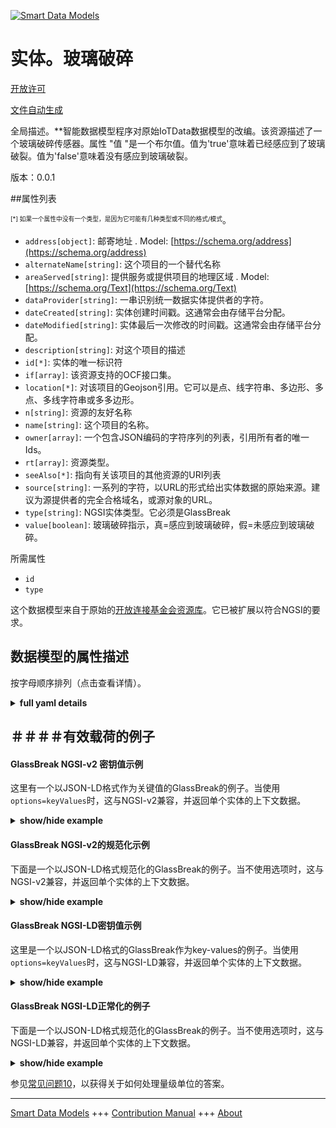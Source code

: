 <!-- 10-Header -->  
[![Smart Data Models](https://smartdatamodels.org/wp-content/uploads/2022/01/SmartDataModels_logo.png "Logo")](https://smartdatamodels.org)  
实体。玻璃破碎  
=======<!-- /10-Header -->  
<!-- 15-License -->  
[开放许可](https://github.com/smart-data-models//dataModel.OCF/blob/master/GlassBreak/LICENSE.md)  
[文件自动生成](https://docs.google.com/presentation/d/e/2PACX-1vTs-Ng5dIAwkg91oTTUdt8ua7woBXhPnwavZ0FxgR8BsAI_Ek3C5q97Nd94HS8KhP-r_quD4H0fgyt3/pub?start=false&loop=false&delayms=3000#slide=id.gb715ace035_0_60)  
<!-- /15-License -->  
<!-- 20-Description -->  
全局描述。**智能数据模型程序对原始IoTData数据模型的改编。该资源描述了一个玻璃破碎传感器。属性 "值 "是一个布尔值。值为'true'意味着已经感应到了玻璃破裂。值为'false'意味着没有感应到玻璃破裂。  
版本：0.0.1  
<!-- /20-Description -->  
<!-- 30-PropertiesList -->  

##属性列表  

<sup><sub>[*] 如果一个属性中没有一个类型，是因为它可能有几种类型或不同的格式/模式</sub></sup>。  
- `address[object]`: 邮寄地址  . Model: [https://schema.org/address](https://schema.org/address)- `alternateName[string]`: 这个项目的一个替代名称  - `areaServed[string]`: 提供服务或提供项目的地理区域  . Model: [https://schema.org/Text](https://schema.org/Text)- `dataProvider[string]`: 一串识别统一数据实体提供者的字符。  - `dateCreated[string]`: 实体创建时间戳。这通常会由存储平台分配。  - `dateModified[string]`: 实体最后一次修改的时间戳。这通常会由存储平台分配。  - `description[string]`: 对这个项目的描述  - `id[*]`: 实体的唯一标识符  - `if[array]`: 该资源支持的OCF接口集。  - `location[*]`: 对该项目的Geojson引用。它可以是点、线字符串、多边形、多点、多线字符串或多多边形。  - `n[string]`: 资源的友好名称  - `name[string]`: 这个项目的名称。  - `owner[array]`: 一个包含JSON编码的字符序列的列表，引用所有者的唯一Ids。  - `rt[array]`: 资源类型。  - `seeAlso[*]`: 指向有关该项目的其他资源的URI列表  - `source[string]`: 一系列的字符，以URL的形式给出实体数据的原始来源。建议为源提供者的完全合格域名，或源对象的URL。  - `type[string]`: NGSI实体类型。它必须是GlassBreak  - `value[boolean]`: 玻璃破碎指示，真=感应到玻璃破碎，假=未感应到玻璃破碎。  <!-- /30-PropertiesList -->  
<!-- 35-RequiredProperties -->  
所需属性  
- `id`  - `type`  <!-- /35-RequiredProperties -->  
<!-- 40-RequiredProperties -->  
这个数据模型来自于原始的[开放连接基金会资源库](https://github.com/openconnectivityfoundation/IoTDataModels)。它已被扩展以符合NGSI的要求。  
<!-- /40-RequiredProperties -->  
<!-- 50-DataModelHeader -->  
## 数据模型的属性描述  
按字母顺序排列（点击查看详情）。  
<!-- /50-DataModelHeader -->  
<!-- 60-ModelYaml -->  
<details><summary><strong>full yaml details</strong></summary>    
```yaml  
GlassBreak:    
  description: 'Smart Data Models Program adaptation of the original IoTData data Models. This Resource describes a glass break sensor. The Property ''value'' is a boolean. A value of ''true'' means that glass break has been sensed. A value of ''false'' means that glass break not been sensed.'    
  properties:    
    address:    
      description: 'The mailing address'    
      properties:    
        addressCountry:    
          description: 'Property. The country. For example, Spain. Model:''https://schema.org/addressCountry'''    
          type: string    
        addressLocality:    
          description: 'Property. The locality in which the street address is, and which is in the region. Model:''https://schema.org/addressLocality'''    
          type: string    
        addressRegion:    
          description: 'Property. The region in which the locality is, and which is in the country. Model:''https://schema.org/addressRegion'''    
          type: string    
        postOfficeBoxNumber:    
          description: 'Property. The post office box number for PO box addresses. For example, 03578. Model:''https://schema.org/postOfficeBoxNumber'''    
          type: string    
        postalCode:    
          description: 'Property. The postal code. For example, 24004. Model:''https://schema.org/https://schema.org/postalCode'''    
          type: string    
        streetAddress:    
          description: 'Property. The street address. Model:''https://schema.org/streetAddress'''    
          type: string    
      type: object    
      x-ngsi:    
        model: https://schema.org/address    
        type: Property    
    alternateName:    
      description: 'An alternative name for this item'    
      type: string    
      x-ngsi:    
        type: Property    
    areaServed:    
      description: 'The geographic area where a service or offered item is provided'    
      type: string    
      x-ngsi:    
        model: https://schema.org/Text    
        type: Property    
    dataProvider:    
      description: 'A sequence of characters identifying the provider of the harmonised data entity.'    
      type: string    
      x-ngsi:    
        type: Property    
    dateCreated:    
      description: 'Entity creation timestamp. This will usually be allocated by the storage platform.'    
      format: date-time    
      type: string    
      x-ngsi:    
        type: Property    
    dateModified:    
      description: 'Timestamp of the last modification of the entity. This will usually be allocated by the storage platform.'    
      format: date-time    
      type: string    
      x-ngsi:    
        type: Property    
    description:    
      description: 'A description of this item'    
      type: string    
      x-ngsi:    
        type: Property    
    id:    
      anyOf: &glassbreak_-_properties_-_owner_-_items_-_anyof    
        - description: 'Property. Identifier format of any NGSI entity'    
          maxLength: 256    
          minLength: 1    
          pattern: ^[\w\-\.\{\}\$\+\*\[\]`|~^@!,:\\]+$    
          type: string    
        - description: 'Property. Identifier format of any NGSI entity'    
          format: uri    
          type: string    
      description: 'Unique identifier of the entity'    
      x-ngsi:    
        type: Property    
    if:    
      description: 'The OCF Interface set supported by this Resource.'    
      items:    
        enum:    
          - oic.if.s    
          - oic.if.baseline    
        type: string    
      minItems: 2    
      readOnly: true    
      type: array    
      uniqueItems: true    
      x-ngsi:    
        type: Property    
    location:    
      description: 'Geojson reference to the item. It can be Point, LineString, Polygon, MultiPoint, MultiLineString or MultiPolygon'    
      oneOf:    
        - description: 'Geoproperty. Geojson reference to the item. Point'    
          properties:    
            bbox:    
              items:    
                type: number    
              minItems: 4    
              type: array    
            coordinates:    
              items:    
                type: number    
              minItems: 2    
              type: array    
            type:    
              enum:    
                - Point    
              type: string    
          required:    
            - type    
            - coordinates    
          title: 'GeoJSON Point'    
          type: object    
        - description: 'Geoproperty. Geojson reference to the item. LineString'    
          properties:    
            bbox:    
              items:    
                type: number    
              minItems: 4    
              type: array    
            coordinates:    
              items:    
                items:    
                  type: number    
                minItems: 2    
                type: array    
              minItems: 2    
              type: array    
            type:    
              enum:    
                - LineString    
              type: string    
          required:    
            - type    
            - coordinates    
          title: 'GeoJSON LineString'    
          type: object    
        - description: 'Geoproperty. Geojson reference to the item. Polygon'    
          properties:    
            bbox:    
              items:    
                type: number    
              minItems: 4    
              type: array    
            coordinates:    
              items:    
                items:    
                  items:    
                    type: number    
                  minItems: 2    
                  type: array    
                minItems: 4    
                type: array    
              type: array    
            type:    
              enum:    
                - Polygon    
              type: string    
          required:    
            - type    
            - coordinates    
          title: 'GeoJSON Polygon'    
          type: object    
        - description: 'Geoproperty. Geojson reference to the item. MultiPoint'    
          properties:    
            bbox:    
              items:    
                type: number    
              minItems: 4    
              type: array    
            coordinates:    
              items:    
                items:    
                  type: number    
                minItems: 2    
                type: array    
              type: array    
            type:    
              enum:    
                - MultiPoint    
              type: string    
          required:    
            - type    
            - coordinates    
          title: 'GeoJSON MultiPoint'    
          type: object    
        - description: 'Geoproperty. Geojson reference to the item. MultiLineString'    
          properties:    
            bbox:    
              items:    
                type: number    
              minItems: 4    
              type: array    
            coordinates:    
              items:    
                items:    
                  items:    
                    type: number    
                  minItems: 2    
                  type: array    
                minItems: 2    
                type: array    
              type: array    
            type:    
              enum:    
                - MultiLineString    
              type: string    
          required:    
            - type    
            - coordinates    
          title: 'GeoJSON MultiLineString'    
          type: object    
        - description: 'Geoproperty. Geojson reference to the item. MultiLineString'    
          properties:    
            bbox:    
              items:    
                type: number    
              minItems: 4    
              type: array    
            coordinates:    
              items:    
                items:    
                  items:    
                    items:    
                      type: number    
                    minItems: 2    
                    type: array    
                  minItems: 4    
                  type: array    
                type: array    
              type: array    
            type:    
              enum:    
                - MultiPolygon    
              type: string    
          required:    
            - type    
            - coordinates    
          title: 'GeoJSON MultiPolygon'    
          type: object    
      x-ngsi:    
        type: Geoproperty    
    n:    
      description: 'Friendly name of the Resource'    
      maxLength: 64    
      readOnly: true    
      type: string    
      x-ngsi:    
        type: Property    
    name:    
      description: 'The name of this item.'    
      type: string    
      x-ngsi:    
        type: Property    
    owner:    
      description: 'A List containing a JSON encoded sequence of characters referencing the unique Ids of the owner(s)'    
      items:    
        anyOf: *glassbreak_-_properties_-_owner_-_items_-_anyof    
        description: 'Property. Unique identifier of the entity'    
      type: array    
      x-ngsi:    
        type: Property    
    rt:    
      description: 'The Resource Type.'    
      items:    
        enum:    
          - oic.r.sensor.glassbreak    
        maxLength: 64    
        type: string    
      minItems: 1    
      readOnly: true    
      type: array    
      uniqueItems: true    
      x-ngsi:    
        type: Property    
    seeAlso:    
      description: 'list of uri pointing to additional resources about the item'    
      oneOf:    
        - items:    
            format: uri    
            type: string    
          minItems: 1    
          type: array    
        - format: uri    
          type: string    
      x-ngsi:    
        type: Property    
    source:    
      description: 'A sequence of characters giving the original source of the entity data as a URL. Recommended to be the fully qualified domain name of the source provider, or the URL to the source object.'    
      type: string    
      x-ngsi:    
        type: Property    
    type:    
      description: 'NGSI entity type. It has to be GlassBreak'    
      enum:    
        - GlassBreak    
      type: string    
      x-ngsi:    
        type: Property    
    value:    
      description: 'The glassbreak indication, true = glass break sensed, false = glass break not sensed.'    
      readOnly: true    
      type: boolean    
      x-ngsi:    
        type: Property    
  required:    
    - id    
    - type    
  type: object    
  x-derived-from: https://github.com/OpenInterConnect/IoTDataModels/blob/master/GlassBreakResURI.swagger.json    
  x-disclaimer: 'Redistribution and use in source and binary forms, with or without modification, are permitted  provided that the license conditions are met. Copyleft (c) 2021 Contributors to Smart Data Models Program'    
  x-license-url: https://github.com/smart-data-models/dataModel.OCF/blob/master/GlassBreak/LICENSE.md    
  x-model-schema: https://smart-data-models.github.io/dataModel.IoTDataModels/GlassBreak/schema.json    
  x-model-tags: OCF    
  x-version: 0.0.1    
```  
</details>    
<!-- /60-ModelYaml -->  
<!-- 70-MiddleNotes -->  
<!-- /70-MiddleNotes -->  
<!-- 80-Examples -->  
## ＃＃＃＃有效载荷的例子  
#### GlassBreak NGSI-v2 密钥值示例  
这里有一个以JSON-LD格式作为关键值的GlassBreak的例子。当使用`options=keyValues`时，这与NGSI-v2兼容，并返回单个实体的上下文数据。  
<details><summary><strong>show/hide example</strong></summary>    
```json  
{  
  "id": "urn:ngsi-ld:GlassBreak:id:FWUH:35942957",  
  "dateCreated": "2009-10-21T02:22:36Z",  
  "dateModified": "2013-10-14T04:05:52Z",  
  "source": "Carry check everybody less movie country. Involve least whole base reveal issue.",  
  "name": "Administration top open least peace bring memory. State executive necessary while clearly.",  
  "alternateName": "Guy machine American summer into become clear. Field ago serve example lay.",  
  "description": "Relate at bad exist. World threat enjoy production seat least growth. Pick late month.",  
  "dataProvider": "Certain friend they phone. Consumer physical public car maybe really notice. Form able seat drive book ball. Respond eight add year rich inside.",  
  "owner": [  
    "urn:ngsi-ld:GlassBreak:items:ORFJ:17538036",  
    "urn:ngsi-ld:GlassBreak:items:DKLT:96666411"  
  ],  
  "seeAlso": [  
    "urn:ngsi-ld:GlassBreak:items:WDSY:29441631",  
    "urn:ngsi-ld:GlassBreak:items:BNHK:54637489"  
  ],  
  "location": {  
    "type": "Point",  
    "coordinates": [  
      50.243696,  
      -4.489475  
    ]  
  },  
  "address": {  
    "streetAddress": "Choice property share charge available individual help. Front its let. Knowledge long adult whom mention some black. Investment few list action around policy.",  
    "addressLocality": "When learn behind. Interesting if inside attorney executive discover.",  
    "addressRegion": "Begin film remain sense focus tonight join forward. Receive mind learn image final. Find my attorney good another poor popular.",  
    "addressCountry": "Moment force open today son. Move level participant reflect. Each together change light truth tough building. Billion region news dream create serious.",  
    "postalCode": "Throw live modern every camera authority chance. Serious guy almost goal tree a. Four think better war. Five loss always heavy off relate Republican check.",  
    "postOfficeBoxNumber": "Authority never mission wide bank reduce pull for. Many girl get teach big. Issue view rise most join."  
  },  
  "areaServed": "Land debate account resource. Green defense mind Mrs field together."  
}  
```  
</details>  
#### GlassBreak NGSI-v2的规范化示例  
下面是一个以JSON-LD格式规范化的GlassBreak的例子。当不使用选项时，这与NGSI-v2兼容，并返回单个实体的上下文数据。  
<details><summary><strong>show/hide example</strong></summary>    
```json  
{  
  "id": {  
    "type": "string",  
    "value": "urn:ngsi-ld:GlassBreak:id:FWUH:35942957"  
  },  
  "dateCreated": {  
    "format": "date-time",  
    "type": "string",  
    "value": "2009-10-21T02:22:36Z"  
  },  
  "dateModified": {  
    "format": "date-time",  
    "type": "string",  
    "value": "2013-10-14T04:05:52Z"  
  },  
  "source": {  
    "type": "string",  
    "value": "Carry check everybody less movie country. Involve least whole base reveal issue."  
  },  
  "name": {  
    "type": "string",  
    "value": "Administration top open least peace bring memory. State executive necessary while clearly."  
  },  
  "alternateName": {  
    "type": "string",  
    "value": "Guy machine American summer into become clear. Field ago serve example lay."  
  },  
  "description": {  
    "type": "string",  
    "value": "Relate at bad exist. World threat enjoy production seat least growth. Pick late month."  
  },  
  "dataProvider": {  
    "type": "string",  
    "value": "Certain friend they phone. Consumer physical public car maybe really notice. Form able seat drive book ball. Respond eight add year rich inside."  
  },  
  "owner": {  
    "type": "array",  
    "value": [  
      "urn:ngsi-ld:GlassBreak:items:ORFJ:17538036",  
      "urn:ngsi-ld:GlassBreak:items:DKLT:96666411"  
    ]  
  },  
  "seeAlso": {  
    "type": "array",  
    "value": [  
      "urn:ngsi-ld:GlassBreak:items:WDSY:29441631",  
      "urn:ngsi-ld:GlassBreak:items:BNHK:54637489"  
    ]  
  },  
  "location": {  
    "type": "object",  
    "value": {  
      "type": "Point",  
      "coordinates": [  
        50.243696,  
        -4.489475  
      ]  
    }  
  },  
  "address": {  
    "type": "object",  
    "value": {  
      "streetAddress": "Choice property share charge available individual help. Front its let. Knowledge long adult whom mention some black. Investment few list action around policy.",  
      "addressLocality": "When learn behind. Interesting if inside attorney executive discover.",  
      "addressRegion": "Begin film remain sense focus tonight join forward. Receive mind learn image final. Find my attorney good another poor popular.",  
      "addressCountry": "Moment force open today son. Move level participant reflect. Each together change light truth tough building. Billion region news dream create serious.",  
      "postalCode": "Throw live modern every camera authority chance. Serious guy almost goal tree a. Four think better war. Five loss always heavy off relate Republican check.",  
      "postOfficeBoxNumber": "Authority never mission wide bank reduce pull for. Many girl get teach big. Issue view rise most join."  
    }  
  },  
  "areaServed": {  
    "type": "string",  
    "value": "Land debate account resource. Green defense mind Mrs field together."  
  }  
}  
```  
</details>  
#### GlassBreak NGSI-LD密钥值示例  
这里是一个以JSON-LD格式的GlassBreak作为key-values的例子。当使用`options=keyValues`时，这与NGSI-LD兼容，并返回单个实体的上下文数据。  
<details><summary><strong>show/hide example</strong></summary>    
```json  
{  
    "id": "urn:ngsi-ld:GlassBreak:id:FWUH:35942957",  
    "dateCreated": "2009-10-21T02:22:36Z",  
    "dateModified": "2013-10-14T04:05:52Z",  
    "source": "Carry check everybody less movie country. Involve least whole base reveal issue.",  
    "name": "Administration top open least peace bring memory. State executive necessary while clearly.",  
    "alternateName": "Guy machine American summer into become clear. Field ago serve example lay.",  
    "description": "Relate at bad exist. World threat enjoy production seat least growth. Pick late month.",  
    "dataProvider": "Certain friend they phone. Consumer physical public car maybe really notice. Form able seat drive book ball. Respond eight add year rich inside.",  
    "owner": [  
        "urn:ngsi-ld:GlassBreak:items:ORFJ:17538036",  
        "urn:ngsi-ld:GlassBreak:items:DKLT:96666411"  
    ],  
    "seeAlso": [  
        "urn:ngsi-ld:GlassBreak:items:WDSY:29441631",  
        "urn:ngsi-ld:GlassBreak:items:BNHK:54637489"  
    ],  
    "location": {  
        "type": "Point",  
        "coordinates": [  
            50.243696,  
            -4.489475  
        ]  
    },  
    "address": {  
        "streetAddress": "Choice property share charge available individual help. Front its let. Knowledge long adult whom mention some black. Investment few list action around policy.",  
        "addressLocality": "When learn behind. Interesting if inside attorney executive discover.",  
        "addressRegion": "Begin film remain sense focus tonight join forward. Receive mind learn image final. Find my attorney good another poor popular.",  
        "addressCountry": "Moment force open today son. Move level participant reflect. Each together change light truth tough building. Billion region news dream create serious.",  
        "postalCode": "Throw live modern every camera authority chance. Serious guy almost goal tree a. Four think better war. Five loss always heavy off relate Republican check.",  
        "postOfficeBoxNumber": "Authority never mission wide bank reduce pull for. Many girl get teach big. Issue view rise most join."  
    },  
    "areaServed": "Land debate account resource. Green defense mind Mrs field together.",  
    "@context": [  
        "https://smartdatamodels.org/context.jsonld",  
        "https://raw.githubusercontent.com/smart-data-models/dataModel.OCF/master/context.jsonld"  
    ]  
}  
```  
</details>  
#### GlassBreak NGSI-LD正常化的例子  
下面是一个以JSON-LD格式规范化的GlassBreak的例子。当不使用选项时，这与NGSI-LD兼容，并返回单个实体的上下文数据。  
<details><summary><strong>show/hide example</strong></summary>    
```json  
{  
    "id": "urn:ngsi-ld:GlassBreak:id:VRDE:91139471",  
    "dateCreated": {  
        "type": "Property",  
        "value": {  
            "@type": "DateTime",  
            "@value": "2015-07-08T01:20:46Z"  
        }  
    },  
    "dateModified": {  
        "type": "Property",  
        "value": {  
            "@type": "DateTime",  
            "@value": "1974-04-09T02:47:26Z"  
        }  
    },  
    "source": {  
        "type": "Property",  
        "value": "Store important image."  
    },  
    "name": {  
        "type": "Property",  
        "value": "Ten out gun huge little reality minute. Add seem daughter story especially focus. Degree trouble despite during."  
    },  
    "alternateName": {  
        "type": "Property",  
        "value": "Food thus describe indicate use front. Out can little boy yourself husband. Thing bad actually interesting western room."  
    },  
    "description": {  
        "type": "Property",  
        "value": "Environment your act sure put member. Throughout detail less day your on camera believe."  
    },  
    "dataProvider": {  
        "type": "Property",  
        "value": "Prevent door TV. Test tough rich lot range. Test meet campaign knowledge interview dog end."  
    },  
    "owner": {  
        "type": "Property",  
        "value": [  
            "urn:ngsi-ld:GlassBreak:items:MYRX:42586581",  
            "urn:ngsi-ld:GlassBreak:items:DLUQ:40554906"  
        ]  
    },  
    "seeAlso": {  
        "type": "Property",  
        "value": [  
            "urn:ngsi-ld:GlassBreak:items:QLKR:46279365"  
        ]  
    },  
    "location": {  
        "type": "Property",  
        "value": {  
            "type": "Point",  
            "coordinates": [  
                12.002529,  
                101.536074  
            ]  
        }  
    },  
    "address": {  
        "type": "Property",  
        "value": {  
            "streetAddress": "Yard certain themselves at. Occur seven friend pay. Discussion kid hot cover require picture information.",  
            "addressLocality": "Increase through bank second feel save boy. Cell to loss talk organization agency herself. Its picture simple agency difference back resource.",  
            "addressRegion": "Maintain traditional use speech most sister. Amount common new. Sea student thank effect help wind result region. Usually value occur by ready player agreement.",  
            "addressCountry": "Glass knowledge former over thought oil. World another from market third. Important question plant wait name magazine case.",  
            "postalCode": "Single different popular north everybody increase. Game adult east long third positive PM. Itself kitchen defense any he.",  
            "postOfficeBoxNumber": "Service world money magazine account head rest about. Doctor instead bank law building drive eight. Teacher no their home. Somebody share will full answer."  
        }  
    },  
    "areaServed": {  
        "type": "Property",  
        "value": "Big left half serious far total one. Stock else money billion east dream."  
    },  
    "@context": [  
        "https://smartdatamodels.org/context.jsonld",  
        "https://raw.githubusercontent.com/smart-data-models/dataModel.OCF/master/context.jsonld"  
    ]  
}  
```  
</details><!-- /80-Examples -->  
<!-- 90-FooterNotes -->  
<!-- /90-FooterNotes -->  
<!-- 95-Units -->  
参见[常见问题10](https://smartdatamodels.org/index.php/faqs/)，以获得关于如何处理量级单位的答案。  
<!-- /95-Units -->  
<!-- 97-LastFooter -->  
---  
[Smart Data Models](https://smartdatamodels.org) +++ [Contribution Manual](https://bit.ly/contribution_manual) +++ [About](https://bit.ly/Introduction_SDM)<!-- /97-LastFooter -->  

